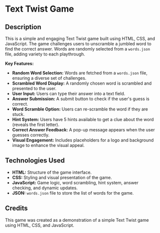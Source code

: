 # Text Twist Game

## Description

This is a simple and engaging Text Twist game built using HTML, CSS, and JavaScript. The game challenges users to unscramble a jumbled word to find the correct answer. Words are randomly selected from a `words.json` file, adding variety to each playthrough.

**Key Features:**

*   **Random Word Selection:** Words are fetched from a `words.json` file, ensuring a diverse set of challenges.
*   **Scrambled Word Display:** A randomly chosen word is scrambled and presented to the user.
*   **User Input:**  Users can type their answer into a text field.
*   **Answer Submission:** A submit button to check if the user's guess is correct.
*   **Word Scramble Option:** Users can re-scramble the word if they are stuck.
*   **Hint System:** Users have 5 hints available to get a clue about the word (reveals the first letter).
*   **Correct Answer Feedback:** A pop-up message appears when the user guesses correctly.
*   **Visual Engagement:** Includes placeholders for a logo and background image to enhance the visual appeal.

## Technologies Used

*   **HTML:**  Structure of the game interface.
*   **CSS:**  Styling and visual presentation of the game.
*   **JavaScript:**  Game logic, word scrambling, hint system, answer checking, and dynamic updates.
*   **JSON:**  `words.json` file to store the list of words for the game.

## Credits

This game was created as a demonstration of a simple Text Twist game using HTML, CSS, and JavaScript.

